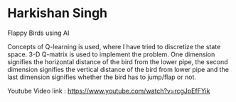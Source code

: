 # Harkishan Singh
Flappy Birds using AI

Concepts of Q-learning is used, where I have tried to discretize the state space. 3-D Q-matrix is used to implement the problem. One dimension signifies the horizontal distance of the bird from the lower pipe, the second dimension signifies the vertical distance of the bird from lower pipe and the last dimension signifies whether the bird has to jump/flap or not.

Youtube Video link : https://www.youtube.com/watch?v=rcgJpEfFYik
